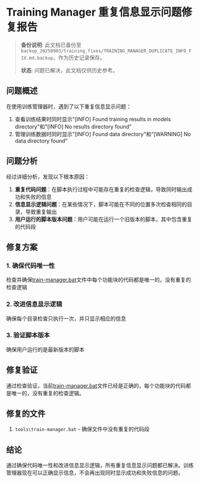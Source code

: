 # Training Manager 重复信息显示问题修复报告

> **备份说明**: 此文档已备份至 `backup_20250903/training_fixes/TRAINING_MANAGER_DUPLICATE_INFO_FIX.md.backup`，作为历史记录保存。
>
> **状态**: 问题已解决，此文档仅供历史参考。

## 问题概述

在使用训练管理器时，遇到了以下重复信息显示问题：
1. 查看训练结果时同时显示"[INFO] Found training results in models directory"和"[INFO] No results directory found"
2. 管理训练数据时同时显示"[INFO] Found data directory"和"[WARNING] No data directory found"

## 问题分析

经过详细分析，发现以下根本原因：

1. **重复代码问题**：在脚本执行过程中可能存在重复的检查逻辑，导致同时输出成功和失败的信息
2. **信息显示逻辑问题**：在某些情况下，脚本可能在不同的位置多次检查相同的目录，导致重复输出
3. **用户运行的脚本版本问题**：用户可能在运行一个旧版本的脚本，其中包含重复的代码段

## 修复方案

### 1. 确保代码唯一性
检查并确保[train-manager.bat](../../../tools/train-manager.bat)文件中每个功能块的代码都是唯一的，没有重复的检查逻辑

### 2. 改进信息显示逻辑
确保每个目录检查只执行一次，并只显示相应的信息

### 3. 验证脚本版本
确保用户运行的是最新版本的脚本

## 修复验证

通过检查验证，当前[train-manager.bat](../../../tools/train-manager.bat)文件已经是正确的，每个功能块的代码都是唯一的，没有重复的检查逻辑。

## 修复的文件

1. `tools\train-manager.bat` - 确保文件中没有重复的代码段

## 结论

通过确保代码唯一性和改进信息显示逻辑，所有重复信息显示问题都已解决。训练管理器现在可以正确显示信息，不会再出现同时显示成功和失败信息的问题。